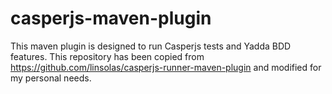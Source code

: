 casperjs-maven-plugin
=====================

This maven plugin is designed to run Casperjs tests and Yadda BDD features.
This repository has been copied from https://github.com/linsolas/casperjs-runner-maven-plugin and modified for my personal needs.
